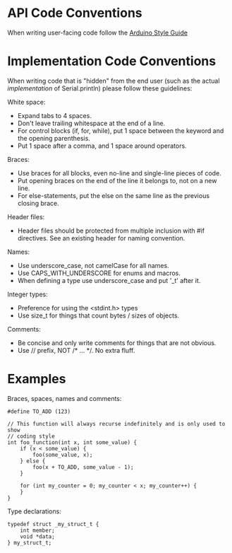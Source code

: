 API Code Conventions
====================
When writing user-facing code follow the [Arduino Style Guide](https://www.arduino.cc/en/Reference/StyleGuide)

Implementation Code Conventions
===============================
When writing code that is "hidden" from the end user (such as the actual *implementation* of Serial.println) please follow these guidelines:

White space:
* Expand tabs to 4 spaces.
* Don't leave trailing whitespace at the end of a line.
* For control blocks (if, for, while), put 1 space between the keyword and the opening parenthesis.
* Put 1 space after a comma, and 1 space around operators.

Braces:
* Use braces for all blocks, even no-line and single-line pieces of code.
* Put opening braces on the end of the line it belongs to, not on a new line.
* For else-statements, put the else on the same line as the previous closing brace.

Header files:
* Header files should be protected from multiple inclusion with #if directives. See an existing header for naming convention.

Names:
* Use underscore_case, not camelCase for all names.
* Use CAPS_WITH_UNDERSCORE for enums and macros.
* When defining a type use underscore_case and put '_t' after it.

Integer types:
* Preference for using the <stdint.h> types 
* Use size_t for things that count bytes / sizes of objects.

Comments:
* Be concise and only write comments for things that are not obvious.
* Use // prefix, NOT /* ... */. No extra fluff.


Examples
========

Braces, spaces, names and comments:
```
#define TO_ADD (123)

// This function will always recurse indefinitely and is only used to show
// coding style
int foo_function(int x, int some_value) {
    if (x < some_value) {
        foo(some_value, x);
    } else {
        foo(x + TO_ADD, some_value - 1);
    }

    for (int my_counter = 0; my_counter < x; my_counter++) {
    }
}
```

Type declarations:
```
typedef struct _my_struct_t {
    int member;
    void *data;
} my_struct_t;
```
